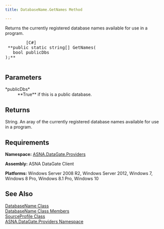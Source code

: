 ```yaml
---
title: DatabaseName.GetNames Method

---
```


Returns the currently registered database names available for use in a program.
<pre class="prettyprint">
        <span class="lang">[C#]</span>
 **public static string[] GetNames(<br />   bool publicDbs<br />);** 
      </pre>


## Parameters

<dl>
        <dt>
 *publicDbs* 
        </dt>
        <dd>
 **True**  if this is a public database.
					</dd>
</dl>

## Returns

String. An aray of the currently registered database names available for use in a program.
## Requirements

**Namespace:** [ ASNA.DataGate.Providers](datagate-providers-namespace.html) 

**Assembly:** ASNA DataGate Client

**Platforms:** Windows Server 2008 R2, Windows Server 2012, Windows 7, Windows 8 Pro, Windows 8.1 Pro, Windows 10
## See Also


[DatabaseName Class](database-name-class.html)
      <br />
[DatabaseName Class Members](database-name-members.html)
      <br />
[SourceProfile Class](source-profile-class.html)
      <br />
[ASNA.DataGate.Providers Namespace](datagate-providers-namespace.html)

